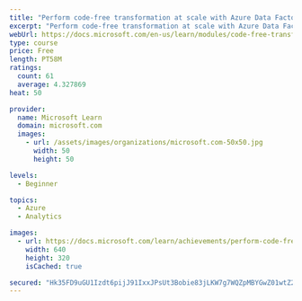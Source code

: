 ```yaml
---
title: "Perform code-free transformation at scale with Azure Data Factory or Azure Synapse Pipeline"
excerpt: "Perform code-free transformation at scale with Azure Data Factory or Azure Synapse Pipeline"
webUrl: https://docs.microsoft.com/en-us/learn/modules/code-free-transformation-scale/
type: course
price: Free
length: PT58M
ratings:
  count: 61
  average: 4.327869
heat: 50

provider:
  name: Microsoft Learn
  domain: microsoft.com
  images:
    - url: /assets/images/organizations/microsoft.com-50x50.jpg
      width: 50
      height: 50

levels:
  - Beginner

topics:
  - Azure
  - Analytics

images:
  - url: https://docs.microsoft.com/learn/achievements/perform-code-free-transformation-scale-azure-data-factory-social.png
    width: 640
    height: 320
    isCached: true

secured: "Hk35FD9uGU1Izdt6pijJ91IxxJPsUt3Bobie83jLKW7g7WQZpMBYGwZ01wtZ22FZJV9g3CfbGecb/OEbmIKSLRO+91QlPcufBRbtZn8zk3orSXEXL57FtzZhY5cUCPAK9fBfTvUAmBSxXSFi086/+k5mAWNWi2hDZylV+iDrDzbXZBKyQQj/CE4q5fB8LlID0/d4R+Zm0+IRA43SxAI8XPiqJGpXxHt9jBZaAQ97FAAtBNvm0bEm5Cicye77Z8eoNDNfzDwng8oo3K5XtNL2w32XSpwerd5ZOzNyxEQTBMJL1hL48JfhDAqLcvqiQ4Tj7C6YZ5Jqw3mat0hOU65nFadszHTtOcYStgzffn8SRNwoEiphYqT5B2JXokq1m40FJYnGSJAa6p7aKftq/PB85l1IVMQxtDqtVxDdYceTtQI=;W69X/+bdh8KH2iM3MLubew=="
---
```


